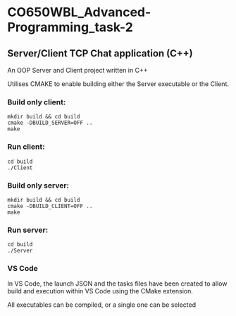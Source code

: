 # CO650WBL_Advanced-Programming_task-2
## Server/Client TCP Chat application (C++)

An OOP Server and Client project written in C++

Utilises CMAKE to enable building either the Server executable or the Client.


### Build only client:
```
mkdir build && cd build
cmake -DBUILD_SERVER=OFF ..
make
```

### Run client:
```
cd build
./Client
```

### Build only server:
```
mkdir build && cd build
cmake -DBUILD_CLIENT=OFF ..
make
```

### Run server:
```
cd build
./Server
```
### VS Code
In VS Code, the launch JSON and the tasks files have been created to allow build and execution within VS Code using the CMake extension.

All executables can be compiled, or a single one can be selected
